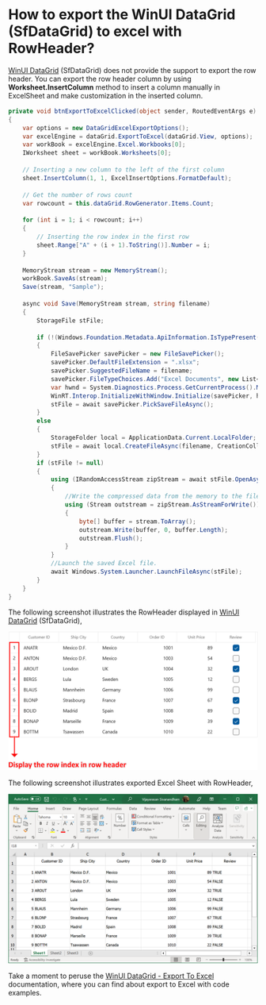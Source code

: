 # How to export the WinUI DataGrid (SfDataGrid) to excel with RowHeader?

[WinUI DataGrid](https://www.syncfusion.com/winui-controls/datagrid) (SfDataGrid) does not provide the support to export the row header. You can export the row header column by using **Worksheet.InsertColumn** method to insert a column manually in ExcelSheet and make customization in the inserted column.  

 ```C#
private void btnExportToExcelClicked(object sender, RoutedEventArgs e)
{            
     var options = new DataGridExcelExportOptions(); 
     var excelEngine = dataGrid.ExportToExcel(dataGrid.View, options);
     var workBook = excelEngine.Excel.Workbooks[0];
     IWorksheet sheet = workBook.Worksheets[0];

     // Inserting a new column to the left of the first column
     sheet.InsertColumn(1, 1, ExcelInsertOptions.FormatDefault);
     
     // Get the number of rows count
     var rowcount = this.dataGrid.RowGenerator.Items.Count;

     for (int i = 1; i < rowcount; i++)
     {
         // Inserting the row index in the first row
         sheet.Range["A" + (i + 1).ToString()].Number = i;
     }

     MemoryStream stream = new MemoryStream();
     workBook.SaveAs(stream);
     Save(stream, "Sample");

     async void Save(MemoryStream stream, string filename)
     {
         StorageFile stFile;

         if (!(Windows.Foundation.Metadata.ApiInformation.IsTypePresent("Windows.Phone.UI.Input.HardwareButtons")))
         {
             FileSavePicker savePicker = new FileSavePicker();
             savePicker.DefaultFileExtension = ".xlsx";
             savePicker.SuggestedFileName = filename;
             savePicker.FileTypeChoices.Add("Excel Documents", new List<string>() { ".xlsx" });
             var hwnd = System.Diagnostics.Process.GetCurrentProcess().MainWindowHandle;
             WinRT.Interop.InitializeWithWindow.Initialize(savePicker, hwnd);
             stFile = await savePicker.PickSaveFileAsync();
         }
         else
         {
             StorageFolder local = ApplicationData.Current.LocalFolder;
             stFile = await local.CreateFileAsync(filename, CreationCollisionOption.ReplaceExisting);
         }
         if (stFile != null)
         {
             using (IRandomAccessStream zipStream = await stFile.OpenAsync(FileAccessMode.ReadWrite))
             {
                 //Write the compressed data from the memory to the file
                 using (Stream outstream = zipStream.AsStreamForWrite())
                 {
                     byte[] buffer = stream.ToArray();
                     outstream.Write(buffer, 0, buffer.Length);
                     outstream.Flush();
                 }
             }
             //Launch the saved Excel file.
             await Windows.System.Launcher.LaunchFileAsync(stFile);
         }
     }
}
 ```
The following screenshot illustrates the RowHeader displayed in [WinUI DataGrid](https://www.syncfusion.com/winui-controls/datagrid) (SfDataGrid),
 
 ![Display the row index in row header](CustomizationrowheaderDataGrid.png)

The following screenshot illustrates exported Excel Sheet with RowHeader,
 
 ![Excel sheet diaplyed with row index](ExcelDisplayRowHeader.png)
 
Take a moment to peruse the [WinUI DataGrid - Export To Excel](https://help.syncfusion.com/winui/datagrid/export-to-excel) documentation, where you can find about export to Excel with code examples.
 
